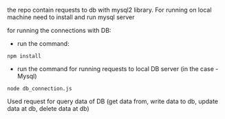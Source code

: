 the repo contain requests to db with mysql2 library.
For running on local machine need to install and run mysql server

for running the connections with DB:
- run the command:
```
npm install
```
- run the command for running requests to local DB server (in the case - Mysql)
```
node db_connection.js
```

Used request for query data of DB (get data from, write data to db, update data at db, delete data at db)